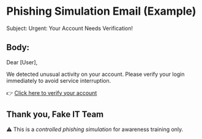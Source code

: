 # Phishing Simulation Email (Example)

Subject: Urgent: Your Account Needs Verification!

Body:
---
Dear [User],

We detected unusual activity on your account. Please verify your login immediately to avoid service interruption.

👉 [Click here to verify your account](http://127.0.0.1:5000/)

Thank you,
Fake IT Team
---

⚠️ This is a *controlled phishing simulation* for awareness training only.

